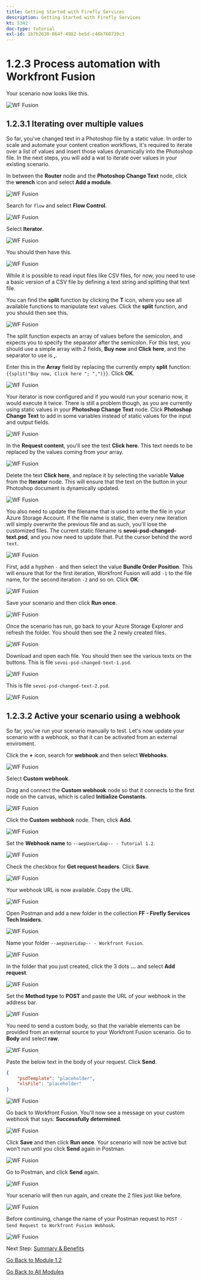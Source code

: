 ```yaml
---
title: Getting Started with Firefly Services
description: Getting Started with Firefly Services
kt: 5342
doc-type: tutorial
exl-id: 1b7b2630-864f-4982-be5d-c46b760739c3
---
```

# 1.2.3 Process automation with Workfront Fusion

Your scenario now looks like this.

![WF Fusion](./images/wffusion200.png)

## 1.2.3.1 Iterating over multiple values

So far, you've changed text in a Photoshop file by a static value. In order to scale and automate your content creation workflows, it's required to iterate over a list of values and insert those values dynamically into the Photoshop file. In the next steps, you will add a wat to iterate over values in your existing scenario.

In between the **Router** node and the **Photoshop Change Text** node, click the **wrench** icon and select **Add a module**.

![WF Fusion](./images/wffusion201.png)

Search for `flow` and select **Flow Control**.

![WF Fusion](./images/wffusion202.png)

Select **Iterator**.

![WF Fusion](./images/wffusion203.png)

You should then have this.

![WF Fusion](./images/wffusion204.png)

While it is possible to read input files like CSV files, for now, you need to use a basic version of a CSV file by defining a text string and splitting that text file.

You can find the **split** function by clicking the **T** icon, where you see all available functions to manipulate text values. Click the **split** function, and you should then see this.

![WF Fusion](./images/wffusion206.png)

The split function expects an array of values before the semicolon, and expects you to specify the separator after the semicolon. For this test, you should use a simple array with 2 fields, **Buy now** and **Click here**, and the separator to use is **,**. 

Enter this in the **Array** field by replacing the currently empty **split** function: `{{split("Buy now, Click here "; ",")}}`. Click **OK**.

![WF Fusion](./images/wffusion205.png)

Your iterator is now configured and if you would run your scenario now, it would execute it twice. There is still a problem though, as you are currently using static values in your **Photoshop Change Text** node. Click **Photoshop Change Text** to add in some variables instead of static values for the input and output fields.

![WF Fusion](./images/wffusion207.png)

In the **Request content**, you'll see the text **Click here**. This text needs to be replaced by the values coming from your array.

![WF Fusion](./images/wffusion208.png)

Delete the text **Click here**, and replace it by selecting the variable **Value** from the **Iterator** node. This will ensure that the text on the button in your Photoshop document is dynamically updated.

![WF Fusion](./images/wffusion209.png)

You also need to update the filename that is used to write the file in your Azure Storage Account. If the file name is static, then every new iteration will simply overwrite the previous file and as such, you'll lose the customized files. The current static filename is **sevoi-psd-changed-text.psd**, and you now need to update that. Put the cursor behind the word `text`.

![WF Fusion](./images/wffusion210.png)

First, add a hyphen `-` and then select the value **Bundle Order Position**. This will ensure that for the first iteration, Workfront Fusion will add `-1` to the file name, for the second iteration `-2` and so on. Click **OK**.

![WF Fusion](./images/wffusion211.png)

Save your scenario and then click **Run once**.

![WF Fusion](./images/wffusion212.png)

Once the scenario has run, go back to your Azure Storage Explorer and refresh the folder. You should then see the 2 newly created files.

![WF Fusion](./images/wffusion213.png)

Download and open each file. You should then see the various texts on the buttons. This is file `sevoi-psd-changed-text-1.psd`.

![WF Fusion](./images/wffusion214.png)

This is file `sevoi-psd-changed-text-2.psd`.

![WF Fusion](./images/wffusion215.png)

## 1.2.3.2 Active your scenario using a webhook

So far, you've run your scenario manually to test. Let's now update your scenario with a webhook, so that it can be activated from an external enviroment.

Click the **+** icon, search for **webhook** and then select **Webhooks**.

![WF Fusion](./images/wffusion216.png)

Select **Custom webhook**.

Drag and connect the **Custom webhook** node so that it connects to the first node on the canvas, which is called **Initialize Constants**.

![WF Fusion](./images/wffusion217.png)

Click the **Custom webhook** node. Then, click **Add**.

![WF Fusion](./images/wffusion218.png)

Set the **Webhook name** to `--aepUserLdap-- - Tutorial 1.2`.

![WF Fusion](./images/wffusion219.png)

Check the checkbox for **Get request headers**. Click **Save**.

![WF Fusion](./images/wffusion220.png)

Your webhook URL is now available. Copy the URL.

![WF Fusion](./images/wffusion221.png)

Open Postman and add a new folder in the collection **FF - Firefly Services Tech Insiders**.

![WF Fusion](./images/wffusion222.png)

Name your folder `--aepUserLdap-- - Workfront Fusion`.

![WF Fusion](./images/wffusion223.png)

In the folder that you just created, click the 3 dots **...** and select **Add request**.

![WF Fusion](./images/wffusion224.png)

Set the **Method type** to **POST** and paste the URL of your webhook in the address bar.

![WF Fusion](./images/wffusion225.png)

You need to send a custom body, so that the variable elements can be provided from an external source to your Workfront Fusion scenario. Go to **Body** and select **raw**.

![WF Fusion](./images/wffusion226.png)

Paste the below text in the body of your request. Click **Send**.

```json
{
    "psdTemplate": "placeholder",
    "xlsFile": "placeholder"
}
```

![WF Fusion](./images/wffusion229.png)

Go back to Workfront Fusion. You'll now see a message on your custom webhook that says: **Successfully determined**.

![WF Fusion](./images/wffusion227.png)

Click **Save** and then click **Run once**. Your scenario will now be active but won't run until you click **Send** again in Postman.

![WF Fusion](./images/wffusion230.png)

Go to Postman, and click **Send** again.

![WF Fusion](./images/wffusion228.png)

Your scenario will then run again, and create the 2 files just like before.

![WF Fusion](./images/wffusion232.png)

Before continuing, change the name of your Postman request to `POST - Send Request to Workfront Fusion Webhook`.

![WF Fusion](./images/wffusion233.png)


Next Step: [Summary & Benefits](./summary.md)

[Go Back to Module 1.2](./automation.md)

[Go Back to All Modules](./../../../overview.md)
